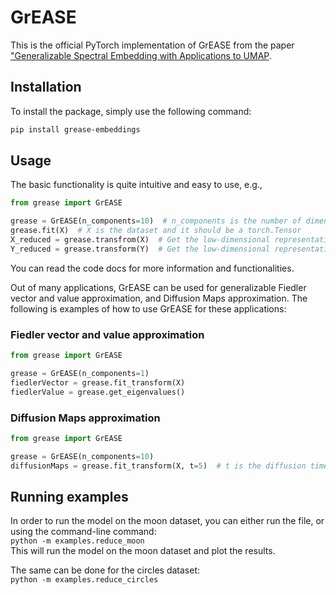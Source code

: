 # GrEASE

<p align="center">

[//]: # (    <img src="https://github.com/shaham-lab/SpectralNet/blob/main/figures/twomoons.png">)

This is the official PyTorch implementation of GrEASE from the paper ["Generalizable Spectral Embedding with Applications to UMAP]().<br>

[//]: # (## Installation)

[//]: # (You can install the latest package version via)

[//]: # (```bash)
[//]: # (pip install spectralnet)
[//]: # (```)

## Installation
To install the package, simply use the following command:

```bash
pip install grease-embeddings
```

## Usage

The basic functionality is quite intuitive and easy to use, e.g.,

```python
from grease import GrEASE

grease = GrEASE(n_components=10)  # n_components is the number of dimensions in the low-dimensional representation
grease.fit(X)  # X is the dataset and it should be a torch.Tensor
X_reduced = grease.transfrom(X)  # Get the low-dimensional representation of the dataset
Y_reduced = grease.transform(Y)  # Get the low-dimensional representation of a test dataset

```

You can read the code docs for more information and functionalities.<br>

Out of many applications, GrEASE can be used for generalizable Fiedler vector and value approximation, and Diffusion Maps approximation. The following is examples of how to use GrEASE for these applications:

### Fiedler vector and value approximation

```python
from grease import GrEASE

grease = GrEASE(n_components=1)
fiedlerVector = grease.fit_transform(X)
fiedlerValue = grease.get_eigenvalues()
```

### Diffusion Maps approximation

```python
from grease import GrEASE

grease = GrEASE(n_components=10)
diffusionMaps = grease.fit_transform(X, t=5)  # t is the diffusion time
```

## Running examples

In order to run the model on the moon dataset, you can either run the file, or using the command-line command:<br>
`python -m examples.reduce_moon`<br>
This will run the model on the moon dataset and plot the results.

The same can be done for the circles dataset:<br>
`python -m examples.reduce_circles`<br>




[//]: # (## Citation)

[//]: # ()
[//]: # (```)

[//]: # ()
[//]: # (@inproceedings{shaham2018,)

[//]: # (author = {Uri Shaham and Kelly Stanton and Henri Li and Boaz Nadler and Ronen Basri and Yuval Kluger},)

[//]: # (title = {SpectralNet: Spectral Clustering Using Deep Neural Networks},)

[//]: # (booktitle = {Proc. ICLR 2018},)

[//]: # (year = {2018})

[//]: # (})

[//]: # ()
[//]: # (```)
